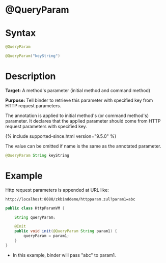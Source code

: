 # @QueryParam

# Syntax

```java
@QueryParam

@QueryParam("keyString")
```

# Description

**Target:** A method's parameter (initial method and command method)

**Purpose:** Tell binder to retrieve this parameter with specified key from HTTP request parameters.

The annotation is applied to initial method's (or command method's) parameter. It declares that the applied parameter should come from HTTP request parameters with specified key.

{% include supported-since.html version="9.5.0" %}

The value can be omitted if name is the same as the annotated parameter.
```java
@QueryParam String keyString
```

# Example

Http request parameters is appended at URL like: 

`http://localhost:8080/zkbinddemo/httpparam.zul?param1=abc`

```java
public class HttpParamVM {

    String queryParam;

    @Init
    public void init(@QueryParam String param1) {
        queryParam = param1;
    }
}
```

-   In this example, binder will pass "abc" to param1.

